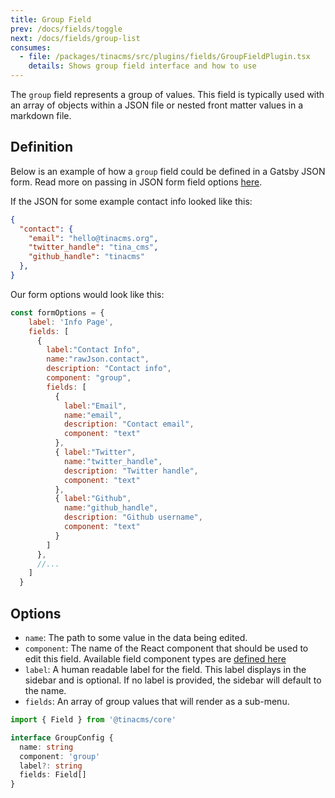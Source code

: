 ```yaml
---
title: Group Field
prev: /docs/fields/toggle
next: /docs/fields/group-list
consumes:
  - file: /packages/tinacms/src/plugins/fields/GroupFieldPlugin.tsx
    details: Shows group field interface and how to use
---
```


The `group` field represents a group of values. This field is typically used with an array of objects within a JSON file or nested front matter values in a markdown file.

## Definition

Below is an example of how a `group` field could be defined in a Gatsby JSON form. Read more on passing in JSON form field options [here](/docs/gatsby/json#customizing-json-forms).

If the JSON for some example contact info looked like this:

```json
{
  "contact": {
    "email": "hello@tinacms.org",
    "twitter_handle": "tina_cms",
    "github_handle": "tinacms"
  },
}
```

Our form options would look like this:

```javascript
const formOptions = {
    label: 'Info Page',
    fields: [
      {
        label:"Contact Info",
        name:"rawJson.contact",
        description: "Contact info",
        component: "group",
        fields: [
          {
            label:"Email",
            name:"email",
            description: "Contact email",
            component: "text"
          },
          { label:"Twitter",
            name:"twitter_handle",
            description: "Twitter handle",
            component: "text"
          },
          { label:"Github",
            name:"github_handle",
            description: "Github username",
            component: "text"
          }
        ]
      },
      //...
    ]
  }
```

## Options

 - `name`: The path to some value in the data being edited.
 - `component`: The name of the React component that should be used to edit this field. Available field component types are [defined here](/docs/concepts/fields#field-types)
 - `label`: A human readable label for the field. This label displays in the sidebar and is optional. If no label is provided, the sidebar will default to the name.
 - `fields`: An array of group values that will render as a sub-menu.

```typescript
import { Field } from '@tinacms/core'

interface GroupConfig {
  name: string
  component: 'group'
  label?: string
  fields: Field[]
}
```
